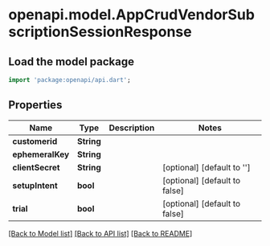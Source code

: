 # openapi.model.AppCrudVendorSubscriptionSessionResponse

## Load the model package
```dart
import 'package:openapi/api.dart';
```

## Properties
Name | Type | Description | Notes
------------ | ------------- | ------------- | -------------
**customerid** | **String** |  | 
**ephemeralKey** | **String** |  | 
**clientSecret** | **String** |  | [optional] [default to '']
**setupIntent** | **bool** |  | [optional] [default to false]
**trial** | **bool** |  | [optional] [default to false]

[[Back to Model list]](../README.md#documentation-for-models) [[Back to API list]](../README.md#documentation-for-api-endpoints) [[Back to README]](../README.md)


